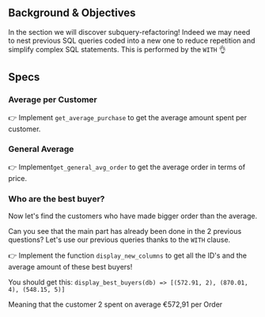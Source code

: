 ## Background & Objectives

In the section we will discover subquery-refactoring! Indeed we may need to nest previous SQL queries coded into a new one to reduce repetition and simplify complex SQL statements. This is performed by the `WITH` 👌

## Specs

### Average per Customer

👉 Implement `get_average_purchase` to get the average amount spent per customer.

### General Average

👉  Implement`get_general_avg_order` to get the average order in terms of price.

### Who are the best buyer?

Now let's find the customers who have made bigger order than the average.

Can you see that the main part has already been done in the 2 previous questions? Let's use our previous queries thanks to the `WITH` clause.

👉 Implement the function `display_new_columns` to get all the ID's and the average amount of these best buyers!

You should get this:
`
display_best_buyers(db)
=> [(572.91, 2), (870.01, 4), (548.15, 5)]
`

Meaning that the customer 2 spent on average €572,91 per Order
